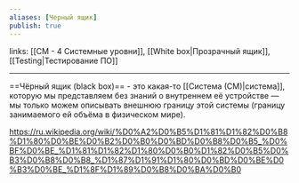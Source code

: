 ```yaml
---
aliases: [Черный ящик]
publish: true
---
```

links: [[СМ - 4 Системные уровни]], [[White box|Прозрачный ящик]], [[Testing|Тестирование ПО]]

---

==Чёрный ящик (black box)== - это какая-то [[Система (СМ)|система]], которую мы представляем без знаний о внутреннем её устройстве — мы только можем описывать внешнюю границу этой системы (границу занимаемого ей объёма в физическом мире).

https://ru.wikipedia.org/wiki/%D0%A2%D0%B5%D1%81%D1%82%D0%B8%D1%80%D0%BE%D0%B2%D0%B0%D0%BD%D0%B8%D0%B5_%D0%BF%D0%BE_%D1%81%D1%82%D1%80%D0%B0%D1%82%D0%B5%D0%B3%D0%B8%D0%B8_%D1%87%D1%91%D1%80%D0%BD%D0%BE%D0%B3%D0%BE_%D1%8F%D1%89%D0%B8%D0%BA%D0%B0
